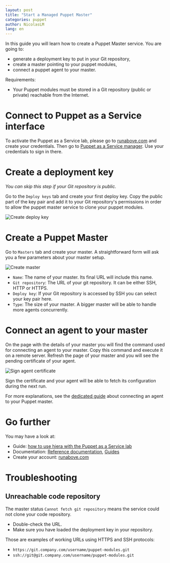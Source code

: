 ```yaml
---
layout: post
title: "Start a Managed Puppet Master"
categories: puppet
author: NicolasLM
lang: en
---
```


In this guide you will learn how to create a Puppet Master service. You are going to:

- generate a deployment key to put in your Git repository,
- create a master pointing to your puppet modules,
- connect a puppet agent to your master.

Requirements:

- Your Puppet modules must be stored in a Git repository (public or private) reachable from the Internet.

Connect to Puppet as a Service interface
========================================

To activate the Puppet as a Service lab, please go to [runabove.com][3] and create your credentials. Then go to [Puppet as a Service manager](https://manager.puppet.runabove.io). Use your credentials to sign in there.

Create a deployment key
=======================

_You can skip this step if your Git repository is public._

Go to the `Deploy keys` tab and create your first deploy key. Copy the public part of the key pair and add it to your Git repository's permissions in order to allow the puppet master service to clone your puppet modules.

![Create deploy key](/kb/images/2015-12-08-start-puppet-master/deploykey.png)

Create a Puppet Master
======================

Go to `Masters` tab and create your master. A straightforward form will ask you a few parameters about your master setup.

![Create master](/kb/images/2015-12-08-start-puppet-master/create-master.png)

- `Name`: The name of your master. Its final URL will include this name.
- `Git repository`: The URL of your git repository. It can be either SSH, HTTP or HTTPS.
- `Deploy key`: If your Git repository is accessed by SSH you can select your key pair here.
- `Type`: The size of your master. A bigger master will be able to handle more agents concurrently.

Connect an agent to your master
===============================

On the page with the details of your master you will find the command used for connecting an agent to your master. Copy this command and execute it on a remote server. Refresh the page of your master and you will see the pending certificate of your agent.

![Sign agent certificate](/kb/images/2015-12-08-start-puppet-master/certificate.png)

Sign the certificate and your agent will be able to fetch its configuration during the next run.

For more explanations, see the [dedicated guide][5] about connecting an agent to your Puppet master.

Go further
==========

You may have a look at:

- Guide: [how to use hiera with the Puppet as a Service lab][4]
- Documentation: [Reference documentation][1], [Guides][2]
- Create your account: [runabove.com][3]

[1]: http://puppet.runabove.io/doc
[2]: /kb/en/puppet
[3]: https://www.runabove.com
[4]: how-to-use-hiera.html
[5]: how-to-connect-an-agent.html


Troubleshooting
===============

Unreachable code repository
---------------------------

The master status `Cannot fetch git repository` means the service could not clone your code repository.

- Double-check the URL.
- Make sure you have loaded the deployment key in your repository.

Those are examples of working URLs using HTTPS and SSH protocols:

- `https://git.company.com/username/puppet-modules.git`
- `ssh://git@git.company.com/username/puppet-modules.git`
